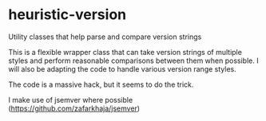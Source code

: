 # heuristic-version
Utility classes that help parse and compare version strings

This is a flexible wrapper class that can take version strings of multiple styles and perform reasonable comparisons between them when possible. I will also be adapting the code to handle various version range styles.

The code is a massive hack, but it seems to do the trick.

I make use of jsemver where possible (https://github.com/zafarkhaja/jsemver)
